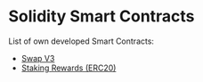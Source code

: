 # Solidity Smart Contracts

List of own developed Smart Contracts:

- [Swap V3](/contracts/Swap/)
- [Staking Rewards (ERC20)](/contracts//StakingRewards/)
